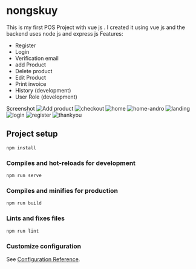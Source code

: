 # nongskuy

This is my first POS Project with vue js .
I created it using vue js and the backend uses node js and express js
Features:
- Register
- Login
- Verification email
- add Product
- Delete product
- Edit Product 
- Print invoice 
- History (development)
- User Role (development)

Screenshot
![Add product](https://user-images.githubusercontent.com/58968418/96330962-99154400-1083-11eb-9cac-fc1ce75295b0.png)
![checkout](https://user-images.githubusercontent.com/58968418/96330963-9adf0780-1083-11eb-99e5-38fa9d4e9c57.png)
![home](https://user-images.githubusercontent.com/58968418/96330964-9c103480-1083-11eb-99f8-5ccf60387938.png)
![home-andro](https://user-images.githubusercontent.com/58968418/96330968-9dd9f800-1083-11eb-82cb-8f51a13a0924.PNG)
![landing](https://user-images.githubusercontent.com/58968418/96330969-9e728e80-1083-11eb-9f5b-e0b95f546a85.PNG)
![login](https://user-images.githubusercontent.com/58968418/96330970-9f0b2500-1083-11eb-886a-ac37db83ad76.PNG)
![register](https://user-images.githubusercontent.com/58968418/96330972-a03c5200-1083-11eb-8dc7-e740504c1de6.PNG)
![thankyou](https://user-images.githubusercontent.com/58968418/96330974-a0d4e880-1083-11eb-97be-5ff7672d334d.png)



## Project setup
```
npm install
```

### Compiles and hot-reloads for development
```
npm run serve
```

### Compiles and minifies for production
```
npm run build
```

### Lints and fixes files
```
npm run lint
```

### Customize configuration
See [Configuration Reference](https://cli.vuejs.org/config/).
